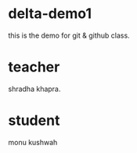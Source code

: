 # delta-demo1
this is the demo for git & github class.
# teacher
shradha khapra.
# student 
monu kushwah
